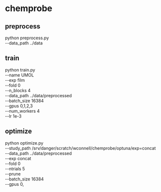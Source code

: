 # chemprobe

## preprocess
python preprocess.py \
    --data_path ../data
## train
python train.py \
    --name UMOL \
    --exp film \
    --fold 0 \
    --n_blocks 4 \
    --data_path ../data/preprocessed \
    --batch_size 16384 \
    --gpus 0,1,2,3 \
    --num_workers 4 \
    --lr 1e-3

## optimize
python optimize.py \
    --study_path /srv/danger/scratch/wconnell/chemprobe/optuna/exp=concat \
    --data_path ../data/preprocessed \
    --exp concat \
    --fold 0 \
    --ntrials 5 \
    --prune \
    --batch_size 16384 \
    --gpus 0,